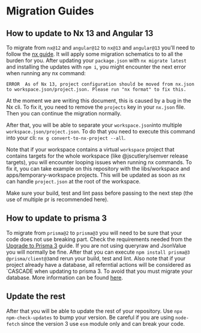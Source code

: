 # Migration Guides

## How to update to Nx 13 and Angular 13

To migrate from `nx@12` and `angular@12` to `nx@13` and `angular@13` you'll need
to follow the [nx guide](https://nx.dev/l/n/core-concepts/updating-nx). It will
apply some migration schematics to to all the burden for you. After updating
your `package.json` with `nx migrate latest` and installing the updates with
`npm i`, you might encounter the next error when running any nx command:

```
ERROR  As of Nx 13, project configuration should be moved from nx.json to workspace.json/project.json. Please run "nx format" to fix this.
```

At the moment we are writing this document, this is caused by a bug in the Nx
cli. To fix it, you need to remove the `projects` key in your `nx.json` file.
Then you can continue the migration normally.

After that, you will be able to separate your `workspace.json`into multiple
`workspace.json/project.json`. To do that you need to execute this command into
your cli: `nx g convert-to-nx-project --all`.

Note that if your workspace contains a virtual `workspace` project that contains
targets for the whole workspace (like @jscutlery/semver release targets), you will encounter looping issues when running
nx commands. To fix it, you can take example on this repository with the libs/workspace and apps/temporary-workspace projects.
This will be updated as soon as nx can handle `project.json` at the root of the workspace.

Make sure your build, test and lint pass before passing to the next step (the
use of multiple pr is recommended here).

## How to update to prisma 3

To migrate from `prisma@2` to `prisma@3` you will need to be sure that your code
does not use breaking part. Check the requirements needed from the
[Upgrade to Prisma 3](https://www.prisma.io/docs/guides/upgrade-guides/upgrading-versions/upgrading-to-prisma-3)
guide. If you are not using queryraw and JsonValue you will normally be fine.
After that you can execute `npm install prisma@3 @prisma/client@3`and rerun your
build, test and lint.
Also note that if your project already have a database, all referntial actions will be considered as `CASCADE when updating to prisma 3. To avoid that you must migrate your database. More information can be found [here](https://www.prisma.io/docs/guides/upgrade-guides/upgrading-versions/upgrading-to-prisma-3/referential-actions/).

## Update the rest

After that you will be able to update the rest of your repository. Use
`npx npm-check-updates` to bump your version. Be careful if you are using
`node-fetch` since the version 3 use `esm` module only and can break your code.
